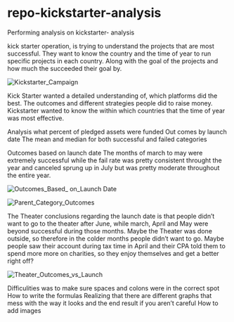 # repo-kickstarter-analysis
Performing analysis on kickstarter- analysis 


kick starter operation, is trying to understand the projects that are most successful. They want to know the country and the time of year to run specific projects in each country.  Along with the goal of the projects and how much the succeeded their goal by.

![Kickstarter_Campaign](https://user-images.githubusercontent.com/99921692/155864285-591449d1-bbd8-4a6c-9c2a-a824dfa6539a.png)

Kick Starter wanted a detailed understanding of, which platforms did the best.
The outcomes and different strategies people did to raise money. 
Kickstarter wanted to know the within which countries that the time of year was most effective. 

Analysis what percent of pledged assets were funded 
Out comes by launch date 
The mean and median for both successful and failed categories 


Outcomes based on launch date
The months of march to may were extremely successful while the fail rate was pretty consistent throught the year and canceled sprung up in July but was pretty moderate throughout the entire year. 

![Outcomes_Based_ on_Launch Date](https://user-images.githubusercontent.com/99921692/155864287-af71c0dc-ef82-405d-8548-4cf47cab7302.png)






![Parent_Category_Outcomes](https://user-images.githubusercontent.com/99921692/155864289-22f330d9-1683-4991-82d4-d64236aaa34d.png)


The Theater conclusions regarding the launch date is that people didn’t want to go to the theater  after June, while march, April and May were beyond successful during those months. 
Maybe the Theater was done outside, so therefore in the colder months people didn’t want to go. 
Maybe people saw their account during tax time in April and their CPA told them to spend more more on charities, so they enjoy themselves and get a better right off?



![Theater_Outcomes_vs_Launch](https://user-images.githubusercontent.com/99921692/155864291-fcb64cd1-ab6c-46ed-9a56-a2e7cf76d453.png)

Difficulities was to make sure spaces and colons were in the correct spot
How to write the formulas
Realizing that there are different graphs that mess with the way it looks and the end result if you aren’t careful 
How to add images 
